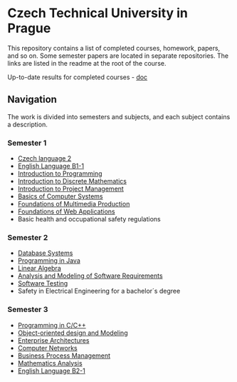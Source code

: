 # Czech Technical University in Prague

This repository contains a list of completed courses, homework, papers, and so on. Some semester papers are located in separate repositories. The links are listed in the readme at the root of the course.

Up-to-date results for completed courses - [doc](/Study_Results_Citarovič_Mikita_Aljaksandravič.pdf)

## Navigation

The work is divided into semesters and subjects, and each subject contains a description.

### Semester 1

- [Czech language 2](https://intranet.fel.cvut.cz/en/education/bk/predmety/12/55/p12550904.html)
- [English Language B1-1](https://intranet.fel.cvut.cz/en/education/bk/predmety/46/87/p4687406.html)
- [Introduction to Programming](/1_semester/Introduction%20to%20Programming/)
- [Introduction to Discrete Mathematics](https://intranet.fel.cvut.cz/en/education/bk/predmety/31/29/p3129206.html)
- [Introduction to Project Management](https://intranet.fel.cvut.cz/en/education/bk/predmety/66/26/p6626306.html)
- [Basics of Computer Systems](https://intranet.fel.cvut.cz/en/education/bk/predmety/31/29/p3129306.html)
- [Foundations of Multimedia Production](https://intranet.fel.cvut.cz/en/education/bk/predmety/31/29/p3129006.html)
- [Foundations of Web Applications](/1_semester/Foundations%20of%20Web%20Applications/)
- Basic health and occupational safety regulations

### Semester 2

- [Database Systems](/2_semester/Database%20Systems)
- [Programming in Java](/2_semester/Programming%20in%20Java)
- [Linear Algebra](https://intranet.fel.cvut.cz/en/education/bk/predmety/31/29/p3129806.html)
- [Analysis and Modeling of Software Requirements](/2_semester/Analysis%20and%20Modeling%20of%20Software%20Requirements)
- [Software Testing](/2_semester/Software%20Testing)
- Safety in Electrical Engineering for a bachelor´s degree

### Semester 3

- [Programming in C/C++](/3_semester/Programming%20in%20C%20C%2B%2B)
- [Object-oriented design and Modeling](/Object-oriented%20design%20and%20Modeling)
- [Enterprise Architectures](/3_semester/Enterprise%20Architectures)
- [Computer Networks](https://intranet.fel.cvut.cz/en/education/bk/predmety/31/30/p3130806.html)
- [Business Process Management](https://intranet.fel.cvut.cz/en/education/bk/predmety/31/32/p3132406.html)
- [Mathematics Analysis](https://intranet.fel.cvut.cz/en/education/bk/predmety/31/30/p3130506.html)
- [English Language B2-1](https://intranet.fel.cvut.cz/en/education/bk/predmety/46/87/p4687606.html)
